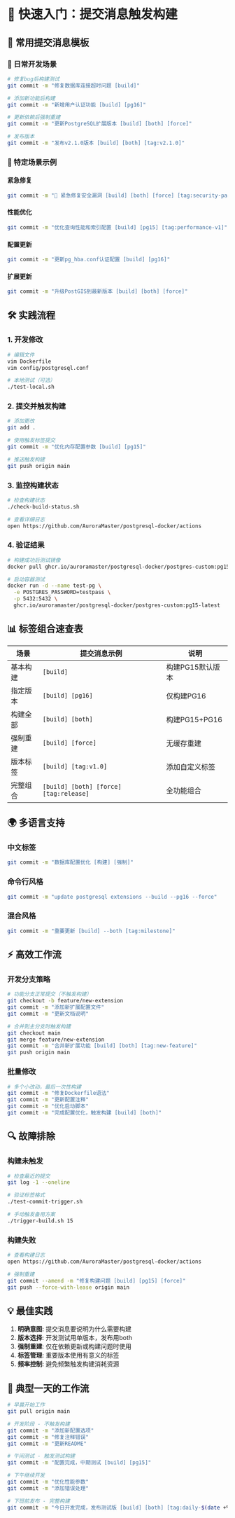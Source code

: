 # 🚀 快速入门：提交消息触发构建

## 📝 常用提交消息模板

### 🔧 日常开发场景

```bash
# 修复bug后构建测试
git commit -m "修复数据库连接超时问题 [build]"

# 添加新功能后构建
git commit -m "新增用户认证功能 [build] [pg16]"

# 更新依赖后强制重建
git commit -m "更新PostgreSQL扩展版本 [build] [both] [force]"

# 发布版本
git commit -m "发布v2.1.0版本 [build] [both] [tag:v2.1.0]"
```

### 🎯 特定场景示例

#### 紧急修复
```bash
git commit -m "🚨 紧急修复安全漏洞 [build] [both] [force] [tag:security-patch]"
```

#### 性能优化
```bash
git commit -m "优化查询性能和索引配置 [build] [pg15] [tag:performance-v1]"
```

#### 配置更新
```bash
git commit -m "更新pg_hba.conf认证配置 [build] [pg16]"
```

#### 扩展更新
```bash
git commit -m "升级PostGIS到最新版本 [build] [both] [force]"
```

## 🛠️ 实践流程

### 1. 开发修改
```bash
# 编辑文件
vim Dockerfile
vim config/postgresql.conf

# 本地测试（可选）
./test-local.sh
```

### 2. 提交并触发构建
```bash
# 添加更改
git add .

# 使用触发标签提交
git commit -m "优化内存配置参数 [build] [pg15]"

# 推送触发构建
git push origin main
```

### 3. 监控构建状态
```bash
# 检查构建状态
./check-build-status.sh

# 查看详细日志
open https://github.com/AuroraMaster/postgresql-docker/actions
```

### 4. 验证结果
```bash
# 构建成功后测试镜像
docker pull ghcr.io/auroramaster/postgresql-docker/postgres-custom:pg15-latest

# 启动容器测试
docker run -d --name test-pg \
  -e POSTGRES_PASSWORD=testpass \
  -p 5432:5432 \
  ghcr.io/auroramaster/postgresql-docker/postgres-custom:pg15-latest
```

## 📊 标签组合速查表

| 场景 | 提交消息示例 | 说明 |
|------|-------------|------|
| 基本构建 | `[build]` | 构建PG15默认版本 |
| 指定版本 | `[build] [pg16]` | 仅构建PG16 |
| 构建全部 | `[build] [both]` | 构建PG15+PG16 |
| 强制重建 | `[build] [force]` | 无缓存重建 |
| 版本标签 | `[build] [tag:v1.0]` | 添加自定义标签 |
| 完整组合 | `[build] [both] [force] [tag:release]` | 全功能组合 |

## 🌍 多语言支持

### 中文标签
```bash
git commit -m "数据库配置优化 [构建] [强制]"
```

### 命令行风格
```bash
git commit -m "update postgresql extensions --build --pg16 --force"
```

### 混合风格
```bash
git commit -m "重要更新 [build] --both [tag:milestone]"
```

## ⚡ 高效工作流

### 开发分支策略
```bash
# 功能分支正常提交（不触发构建）
git checkout -b feature/new-extension
git commit -m "添加新扩展配置文件"
git commit -m "更新文档说明"

# 合并到主分支时触发构建
git checkout main
git merge feature/new-extension
git commit -m "合并新扩展功能 [build] [both] [tag:new-feature]"
git push origin main
```

### 批量修改
```bash
# 多个小改动，最后一次性构建
git commit -m "修复Dockerfile语法"
git commit -m "更新配置注释"
git commit -m "优化启动脚本"
git commit -m "完成配置优化，触发构建 [build] [both]"
```

## 🔍 故障排除

### 构建未触发
```bash
# 检查最近的提交
git log -1 --oneline

# 验证标签格式
./test-commit-trigger.sh

# 手动触发备用方案
./trigger-build.sh 15
```

### 构建失败
```bash
# 查看构建日志
open https://github.com/AuroraMaster/postgresql-docker/actions

# 强制重建
git commit --amend -m "修复构建问题 [build] [pg15] [force]"
git push --force-with-lease origin main
```

## 💡 最佳实践

1. **明确意图**: 提交消息要说明为什么需要构建
2. **版本选择**: 开发测试用单版本，发布用both
3. **强制重建**: 仅在依赖更新或构建问题时使用
4. **标签管理**: 重要版本使用有意义的标签
5. **频率控制**: 避免频繁触发构建消耗资源

## 🎯 典型一天的工作流

```bash
# 早晨开始工作
git pull origin main

# 开发阶段 - 不触发构建
git commit -m "添加新配置选项"
git commit -m "修复注释错误"
git commit -m "更新README"

# 午间测试 - 触发测试构建
git commit -m "配置完成，中期测试 [build] [pg15]"

# 下午继续开发
git commit -m "优化性能参数"
git commit -m "添加错误处理"

# 下班前发布 - 完整构建
git commit -m "今日开发完成，发布测试版 [build] [both] [tag:daily-$(date +%Y%m%d)]"
```
